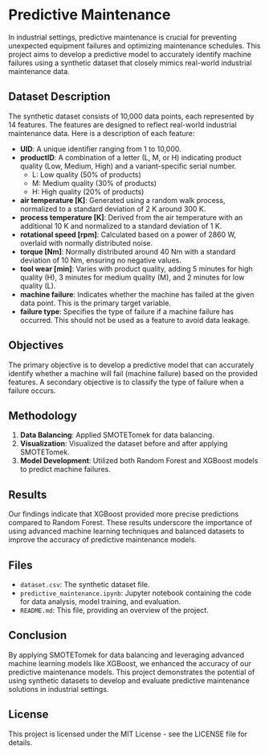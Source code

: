 # Predictive Maintenance

In industrial settings, predictive maintenance is crucial for preventing unexpected equipment failures and optimizing maintenance schedules. This project aims to develop a predictive model to accurately identify machine failures using a synthetic dataset that closely mimics real-world industrial maintenance data.

## Dataset Description

The synthetic dataset consists of 10,000 data points, each represented by 14 features. The features are designed to reflect real-world industrial maintenance data. Here is a description of each feature:

- **UID**: A unique identifier ranging from 1 to 10,000.
- **productID**: A combination of a letter (L, M, or H) indicating product quality (Low, Medium, High) and a variant-specific serial number.
  - L: Low quality (50% of products)
  - M: Medium quality (30% of products)
  - H: High quality (20% of products)
- **air temperature [K]**: Generated using a random walk process, normalized to a standard deviation of 2 K around 300 K.
- **process temperature [K]**: Derived from the air temperature with an additional 10 K and normalized to a standard deviation of 1 K.
- **rotational speed [rpm]**: Calculated based on a power of 2860 W, overlaid with normally distributed noise.
- **torque [Nm]**: Normally distributed around 40 Nm with a standard deviation of 10 Nm, ensuring no negative values.
- **tool wear [min]**: Varies with product quality, adding 5 minutes for high quality (H), 3 minutes for medium quality (M), and 2 minutes for low quality (L).
- **machine failure**: Indicates whether the machine has failed at the given data point. This is the primary target variable.
- **failure type**: Specifies the type of failure if a machine failure has occurred. This should not be used as a feature to avoid data leakage.

## Objectives

The primary objective is to develop a predictive model that can accurately identify whether a machine will fail (machine failure) based on the provided features. A secondary objective is to classify the type of failure when a failure occurs.

## Methodology

1. **Data Balancing**: Applied SMOTETomek for data balancing.
2. **Visualization**: Visualized the dataset before and after applying SMOTETomek.
3. **Model Development**: Utilized both Random Forest and XGBoost models to predict machine failures.

## Results

Our findings indicate that XGBoost provided more precise predictions compared to Random Forest. These results underscore the importance of using advanced machine learning techniques and balanced datasets to improve the accuracy of predictive maintenance models.

## Files

- `dataset.csv`: The synthetic dataset file.
- `predictive_maintenance.ipynb`: Jupyter notebook containing the code for data analysis, model training, and evaluation.
- `README.md`: This file, providing an overview of the project.

## Conclusion

By applying SMOTETomek for data balancing and leveraging advanced machine learning models like XGBoost, we enhanced the accuracy of our predictive maintenance models. This project demonstrates the potential of using synthetic datasets to develop and evaluate predictive maintenance solutions in industrial settings.

## License

This project is licensed under the MIT License - see the LICENSE file for details.
